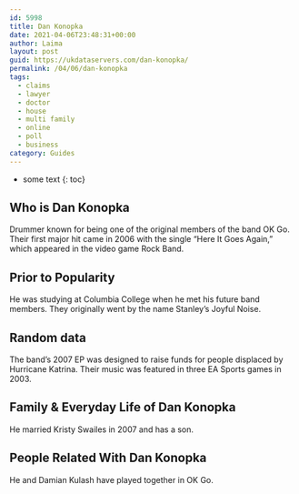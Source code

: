 ```yaml
---
id: 5998
title: Dan Konopka
date: 2021-04-06T23:48:31+00:00
author: Laima
layout: post
guid: https://ukdataservers.com/dan-konopka/
permalink: /04/06/dan-konopka
tags:
  - claims
  - lawyer
  - doctor
  - house
  - multi family
  - online
  - poll
  - business
category: Guides
---
```


* some text
{: toc}


## Who is Dan Konopka
                  
                  
                  
Drummer known for being one of the original members of the band OK Go. Their first major hit came in 2006 with the single &#8220;Here It Goes Again,&#8221; which appeared in the video game Rock Band.
                  
              
            
              
            
                
                
                
## Prior to Popularity
                  
                  
                  
He was studying at Columbia College when he met his future band members. They originally went by the name Stanley&#8217;s Joyful Noise.
                  
              
            
              
            
                
                
                
## Random data
                  
                  
                  
The band&#8217;s 2007 EP was designed to raise funds for people displaced by Hurricane Katrina. Their music was featured in three EA Sports games in 2003.
                  
              
            
              
            
                
                
                
## Family & Everyday Life of Dan Konopka
                  
                  
                  
He married Kristy Swailes in 2007 and has a son.
                  
              
            
              
            
                
                
                
## People Related With Dan Konopka
                  
                  
                  
He and Damian Kulash have played together in OK Go.
                  
              
            
              
            
                
              
            
              
              
            
            
              
            
          
          
          